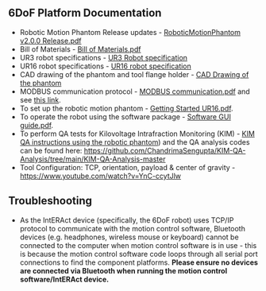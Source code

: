 ## **6DoF Platform Documentation**
* Robotic Motion Phantom Release updates                                 -   [RoboticMotionPhantom v2.0.0 Release.pdf](https://github.com/Image-X-Institute/6-DoF-Robotic-Motion-Phantom/blob/main/Documentation/6DoF/RoboticMotionPhantom%20v2.0.0%20Release.pdf)
* Bill of Materials                                                      -   [Bill of Materials.pdf](https://github.com/Image-X-Institute/6-DoF-Robotic-Motion-Phantom/blob/main/Documentation/6DoF/Bill%20of%20materials.pdf)
* UR3 robot specifications                                                -   [UR3 Robot specification](https://www.universal-robots.com/products/ur3-robot/)
* UR16 robot specifications                                               - [UR16 robot specification](https://www.universal-robots.com/products/ur16-robot/)
* CAD drawing of the phantom and tool flange holder                      -   [CAD Drawing of the phantom](https://github.com/Image-X-Institute/6-DoF-Robotic-Motion-Phantom/tree/main/Documentation/CAD%20Drawing%20of%20the%20phantom)
* MODBUS communication protocol                                          -   [MODBUS communication.pdf](https://github.com/Image-X-Institute/6-DoF-Robotic-Motion-Phantom/blob/main/Documentation/6DoF/MODBUS%20communication.pdf) and see [this link](https://www.universal-robots.com/articles/ur/modbus-server/).
* To set up the robotic motion phantom                                  -   [Getting Started UR16.pdf](https://github.com/Image-X-Institute/6-DoF-Robotic-Motion-Phantom/blob/main/Documentation/6DoF/Robotic%20phantom%20controller%20(UR16)%20instructions.pdf).
* To operate the robot using the software package                        -   [Software GUI guide.pdf](https://github.com/Image-X-Institute/6-DoF-Robotic-Motion-Phantom/blob/main/Documentation/6DoF/Software%20GUI%20Guide.pdf). 
* To perform QA tests for Kilovoltage Intrafraction Monitoring (KIM)     -   [KIM QA instructions using the robotic phantom](https://github.com/Image-X-Institute/6-DoF-Robotic-Motion-Phantom/blob/main/Documentation/6DoF/KIM%20QA%20Instructions.pdf)) and the QA analysis codes can be found here: https://github.com/ChandrimaSengupta/KIM-QA-Analysis/tree/main/KIM-QA-Analysis-master
* Tool Configuration: TCP, orientation, payload & center of gravity      -    https://www.youtube.com/watch?v=YnC-ccytJlw

## **Troubleshooting**
* As the IntERAct device (specifically, the 6DoF robot) uses TCP/IP protocol to communicate with the motion control software, Bluetooth devices (e.g. headphones, wireless mouse or keyboard) cannot be connected to the computer when motion control software is in use - this is because the motion control software code loops through all serial port connections to find the component platforms. **Please ensure no devices are connected via Bluetooth when running the motion control software/IntERAct device.**
